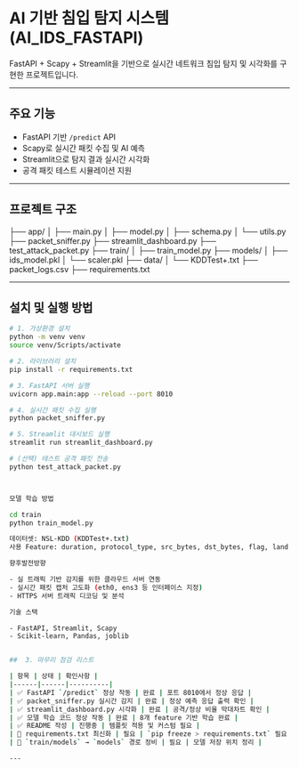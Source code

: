 #  AI 기반 침입 탐지 시스템 (AI_IDS_FASTAPI)

FastAPI + Scapy + Streamlit을 기반으로 실시간 네트워크 침입 탐지 및 시각화를 구현한 프로젝트입니다.

---

##  주요 기능
- FastAPI 기반 `/predict` API
- Scapy로 실시간 패킷 수집 및 AI 예측
- Streamlit으로 탐지 결과 실시간 시각화
- 공격 패킷 테스트 시뮬레이션 지원

---

##  프로젝트 구조

├── app/
│ ├── main.py
│ ├── model.py
│ ├── schema.py
│ └── utils.py
├── packet_sniffer.py
├── streamlit_dashboard.py
├── test_attack_packet.py
├── train/
│ ├── train_model.py
├── models/
│ ├── ids_model.pkl
│ └── scaler.pkl
├── data/
│ └── KDDTest+.txt
├── packet_logs.csv
├── requirements.txt

---

##  설치 및 실행 방법

```bash
# 1. 가상환경 설치
python -m venv venv
source venv/Scripts/activate

# 2. 라이브러리 설치
pip install -r requirements.txt

# 3. FastAPI 서버 실행
uvicorn app.main:app --reload --port 8010

# 4. 실시간 패킷 수집 실행
python packet_sniffer.py

# 5. Streamlit 대시보드 실행
streamlit run streamlit_dashboard.py

# (선택) 테스트 공격 패킷 전송
python test_attack_packet.py



모델 학습 방법

cd train
python train_model.py

데이터셋: NSL-KDD (KDDTest+.txt)
사용 Feature: duration, protocol_type, src_bytes, dst_bytes, flag, land, wrong_fragment, urgent

향후발전방향

- 실 트래픽 기반 감지를 위한 클라우드 서버 연동
- 실시간 패킷 캡처 고도화 (eth0, ens3 등 인터페이스 지정)
- HTTPS 서버 트래픽 디코딩 및 분석

기술 스택

- FastAPI, Streamlit, Scapy
- Scikit-learn, Pandas, joblib


##  3. 마무리 점검 리스트

| 항목 | 상태 | 확인사항 |
|------|------|----------|
| ✅ FastAPI `/predict` 정상 작동 | 완료 | 포트 8010에서 정상 응답 |
| ✅ packet_sniffer.py 실시간 감지 | 완료 | 정상 예측 응답 출력 확인 |
| ✅ streamlit_dashboard.py 시각화 | 완료 | 공격/정상 비율 막대차트 확인 |
| ✅ 모델 학습 코드 정상 작동 | 완료 | 8개 feature 기반 학습 완료 |
| ✅ README 작성 | 진행중 | 템플릿 적용 및 커스텀 필요 |
| 🔄 requirements.txt 최신화 | 필요 | `pip freeze > requirements.txt` 필요 |
| 🔄 `train/models` → `models` 경로 정비 | 필요 | 모델 저장 위치 정리 |

---



